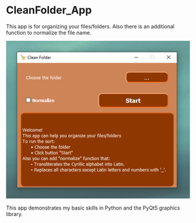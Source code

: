 # CleanFolder_App
This app is for organizing your files/folders. 
Also there is an additional function to normalize the file name.

![plot](app/style/app.png)

This app demonstrates my basic skills in Python and the PyQt5 graphics library.
